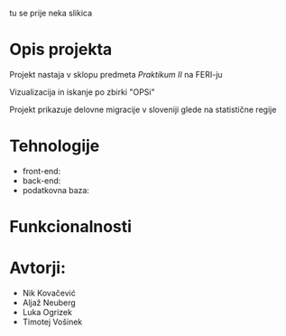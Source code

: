 tu se prije neka slikica

# Opis projekta

Projekt nastaja v sklopu predmeta _Praktikum II_ na FERI-ju

Vizualizacija in iskanje po zbirki "OPSi"
    
Projekt prikazuje delovne migracije v sloveniji glede na statistične regije

# Tehnologije

- front-end:
- back-end:
- podatkovna baza:

# Funkcionalnosti

# Avtorji:
- Nik Kovačević
- Aljaž Neuberg
- Luka Ogrizek
- Timotej Vošinek




